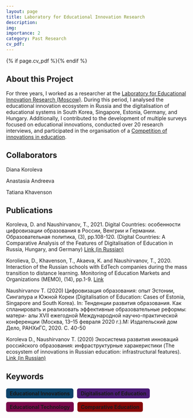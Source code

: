 ```yaml
---
layout: page
title: Laboratory for Educational Innovation Research
description:
img: 
importance: 2
category: Past Research
cv_pdf: 
---
```


{% if page.cv_pdf %}<a href="{{ page.cv_pdf | prepend: 'assets/pdf/' | relative_url}}" target="_blank" rel="noopener noreferrer" class="float-right"><i class="fas fa-file-pdf" style="font-size: 48px;"></i></a>{% endif %}

## About this Project

For three years, I worked as a researcher at the [Laboratory for Educational Innovation Research (Moscow)](https://ioe.hse.ru/en/innovations/). During this period, I analysed the educational innovation ecosystem in Russia and the digitalisation of educational systems in South Korea, Singapore, Estonia, Germany, and Hungary. Additionally, I contributed to the development of multiple surveys focused on educational innovations, conducted over 20 research interviews, and participated in the organisation of a [Competition of innovations in education](https://kivo.hse.ru/en).

## Collaborators

Diana Koroleva

Anastasia Andreeva

Tatiana Khavenson

## Publications

Koroleva, D. and Naushirvanov, T., 2021. Digital Countries: особенности цифровизации образования в России, Венгрии и Германии. Образовательная политика, (3), pp.108-120. (Digital Countries: A Comparative Analysis of the Features of Digitalisation of Education in Russia, Hungary, and Germany) [Link (in Russian)](https://publications.hse.ru/en/articles/526013747)

Korolieva, D., Khavenson, T., Akaeva, K. and Naushirvanov, T., 2020. Interaction of the Russian schools with EdTech companies during the mass transition to distance learning. Monitoring of Education Markets and Organizations (MEMO), (14), pp.1-9. [Link](https://econpapers.repec.org/article/higmoneco/v_3a_3ay_3a2020_3ai_3a14_3ap_3a1-9.htm)

Naushirvanov T. (2020) Цифровизация образования: опыт Эстонии, Сингапура и Южной Кореи (Digitalisation of Education: Cases of Estonia, Singapore and South Korea). In: Тенденции развития образования. Как спланировать и реализовать эффективные образовательные реформы: матери-
алы XVII ежегодной Международной научно-практической конференции (Москва, 13–15 февраля 2020 г.).М: Издательский дом Дело, РАНХиГС, 2020. С. 40-50

Koroleva D., Naushirvanov T. (2020) Экосистема развития инноваций российского образования: инфраструктурные харакеристики (The ecosystem of innovations in Russian education: infrastructural features). [Link (in Russian)](https://ioe.hse.ru/mirror/pubs/share/395140169.pdf)


## Keywords

<div style="display: flex; flex-wrap: wrap; gap: 10px; margin: 20px 0;">
    <span style="background-color: #0c436a; padding: 5px 10px; border-radius: 5px; font-weight: bold;">Educational Innovations</span>
    <span style="background-color: #4a1b75; padding: 5px 10px; border-radius: 5px; font-weight: bold;">Digitalisation of Education</span>
    <span style="background-color: #79094b; padding: 5px 10px; border-radius: 5px; font-weight: bold;">Educational Technology</span>
    <span style="background-color: #870808; padding: 5px 10px; border-radius: 5px; font-weight: bold;">Comparative Education</span>
</div>


